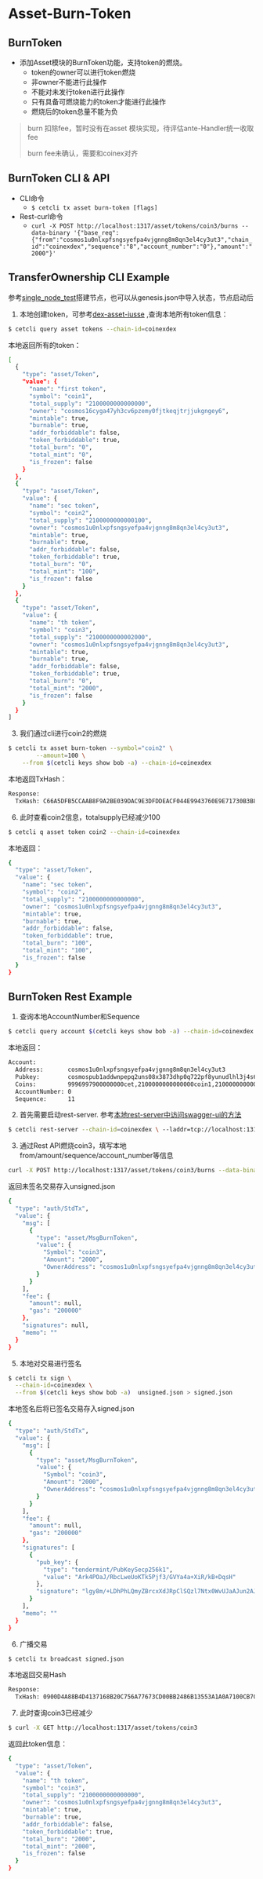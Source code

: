 # Asset-Burn-Token

## BurnToken

- 添加Asset模块的BurnToken功能，支持token的燃烧。
  - token的owner可以进行token燃烧
  - 非owner不能进行此操作
  - 不能对未发行token进行此操作
  - 只有具备可燃烧能力的token才能进行此操作
  - 燃烧后的token总量不能为负

> burn 扣除fee，暂时没有在asset 模块实现，待评估ante-Handler统一收取fee
>
> burn fee未确认，需要和coinex对齐

## BurnToken CLI & API

- CLI命令
  - `$ cetcli tx asset burn-token [flags]` 
- Rest-curl命令
  - `curl -X POST http://localhost:1317/asset/tokens/coin3/burns --data-binary '{"base_req":{"from":"cosmos1u0nlxpfsngsyefpa4vjgnng8m8qn3el4cy3ut3","chain_id":"coinexdex","sequence":"8","account_number":"0"},"amount":"2000"}'`

## TransferOwnership CLI Example

参考[single_node_test](https://gitlab.com/cetchain/docs/blob/master/dex/tests/single_node_test.md)搭建节点，也可以从genesis.json中导入状态，节点启动后

1. 本地创建token，可参考[dex-asset-iusse](https://gitlab.com/cetchain/docs/blob/master/dex/tests/dex-asset-issue.md) ,查询本地所有token信息：

```bash
$ cetcli query asset tokens --chain-id=coinexdex
```

本地返回所有的token：

```bash
[
  {
    "type": "asset/Token",
    "value": {
      "name": "first token",
      "symbol": "coin1",
      "total_supply": "2100000000000000",
      "owner": "cosmos16cyga47yh3cv6pzemy0fjtkeqjtrjjukgngey6",
      "mintable": true,
      "burnable": true,
      "addr_forbiddable": false,
      "token_forbiddable": true,
      "total_burn": "0",
      "total_mint": "0",
      "is_frozen": false
    }
  },
  {
    "type": "asset/Token",
    "value": {
      "name": "sec token",
      "symbol": "coin2",
      "total_supply": "2100000000000100",
      "owner": "cosmos1u0nlxpfsngsyefpa4vjgnng8m8qn3el4cy3ut3",
      "mintable": true,
      "burnable": true,
      "addr_forbiddable": false,
      "token_forbiddable": true,
      "total_burn": "0",
      "total_mint": "100",
      "is_frozen": false
    }
  },
  {
    "type": "asset/Token",
    "value": {
      "name": "th token",
      "symbol": "coin3",
      "total_supply": "2100000000002000",
      "owner": "cosmos1u0nlxpfsngsyefpa4vjgnng8m8qn3el4cy3ut3",
      "mintable": true,
      "burnable": true,
      "addr_forbiddable": false,
      "token_forbiddable": true,
      "total_burn": "0",
      "total_mint": "2000",
      "is_frozen": false
    }
  }
]
```

3. 我们通过cli进行coin2的燃烧

```bash
$ cetcli tx asset burn-token --symbol="coin2" \
        --amount=100 \
    --from $(cetcli keys show bob -a) --chain-id=coinexdex
```

本地返回TxHash：

```bash
Response:
  TxHash: C66A5DFB5CCAAB8F9A2BE039DAC9E3DFDDEACF044E9943760E9E71730B3B88A1
```

6. 此时查看coin2信息，totalsupply已经减少100

```bash
$ cetcli q asset token coin2 --chain-id=coinexdex
```

本地返回：

```bash
{
  "type": "asset/Token",
  "value": {
    "name": "sec token",
    "symbol": "coin2",
    "total_supply": "2100000000000000",
    "owner": "cosmos1u0nlxpfsngsyefpa4vjgnng8m8qn3el4cy3ut3",
    "mintable": true,
    "burnable": true,
    "addr_forbiddable": false,
    "token_forbiddable": true,
    "total_burn": "100",
    "total_mint": "100",
    "is_frozen": false
  }
}
```



## BurnToken Rest Example

1. 查询本地AccountNumber和Sequence

```bash
$ cetcli query account $(cetcli keys show bob -a) --chain-id=coinexdex
```

本地返回：

```bash
Account:
  Address:       cosmos1u0nlxpfsngsyefpa4vjgnng8m8qn3el4cy3ut3
  Pubkey:        cosmospub1addwnpepq2uns08x3873dhp0q722pf8yunudlhl3j4s6uxhe0zglusr7p64swxxjts5
  Coins:         9996997900000000cet,2100000000000000coin1,2100000000000000coin2,2100000000000000coin3
  AccountNumber: 0
  Sequence:      11
```

2. 首先需要启动rest-server.  参考[本地rest-server中访问swagger-ui的方法](https://gitlab.com/cetchain/docs/blob/master/dex/tests/dex_rest_api_swagger.md)

```bash
$ cetcli rest-server --chain-id=coinexdex \ --laddr=tcp://localhost:1317 \ --node tcp://localhost:26657 --trust-node=false

```

3. 通过Rest API燃烧coin3，填写本地from/amount/sequence/account_number等信息

```bash
curl -X POST http://localhost:1317/asset/tokens/coin3/burns --data-binary '{"base_req":{"from":"cosmos1u0nlxpfsngsyefpa4vjgnng8m8qn3el4cy3ut3","chain_id":"coinexdex","sequence":"11","account_number":"0"},"amount":"2000"}' > unsigned.json
```

返回未签名交易存入unsigned.json

```bash
{
  "type": "auth/StdTx",
  "value": {
    "msg": [
      {
        "type": "asset/MsgBurnToken",
        "value": {
          "Symbol": "coin3",
          "Amount": "2000",
          "OwnerAddress": "cosmos1u0nlxpfsngsyefpa4vjgnng8m8qn3el4cy3ut3"
        }
      }
    ],
    "fee": {
      "amount": null,
      "gas": "200000"
    },
    "signatures": null,
    "memo": ""
  }
}
```

5. 本地对交易进行签名

```bash
$ cetcli tx sign \
  --chain-id=coinexdex \
  --from $(cetcli keys show bob -a)  unsigned.json > signed.json
```

本地签名后将已签名交易存入signed.json

```bash
{
  "type": "auth/StdTx",
  "value": {
    "msg": [
      {
        "type": "asset/MsgBurnToken",
        "value": {
          "Symbol": "coin3",
          "Amount": "2000",
          "OwnerAddress": "cosmos1u0nlxpfsngsyefpa4vjgnng8m8qn3el4cy3ut3"
        }
      }
    ],
    "fee": {
      "amount": null,
      "gas": "200000"
    },
    "signatures": [
      {
        "pub_key": {
          "type": "tendermint/PubKeySecp256k1",
          "value": "Ark4POaJ/RbcLweUoKTk5Pjf3/GVYa4a+XiR/kB+DqsH"
        },
        "signature": "lgy8m/+LDhPhLQmyZBrcxXdJRpClSQzl7Ntx0WvUJaAJun2AJIi/uvuAmnTU02CEkUpL+ip43vXVoEOEEM+0Qg=="
      }
    ],
    "memo": ""
  }
}
```

6. 广播交易

```bash
$ cetcli tx broadcast signed.json
```

本地返回交易Hash

```bash
Response:
  TxHash: 0900D4A88B4D4137168B20C756A77673CD00BB2486B13553A1A0A7100CB70FA5
```

7. 此时查询coin3已经减少

```bash
$ curl -X GET http://localhost:1317/asset/tokens/coin3
```

返回此token信息：

```bash
{
  "type": "asset/Token",
  "value": {
    "name": "th token",
    "symbol": "coin3",
    "total_supply": "2100000000000000",
    "owner": "cosmos1u0nlxpfsngsyefpa4vjgnng8m8qn3el4cy3ut3",
    "mintable": true,
    "burnable": true,
    "addr_forbiddable": false,
    "token_forbiddable": true,
    "total_burn": "2000",
    "total_mint": "2000",
    "is_frozen": false
  }
}
```



